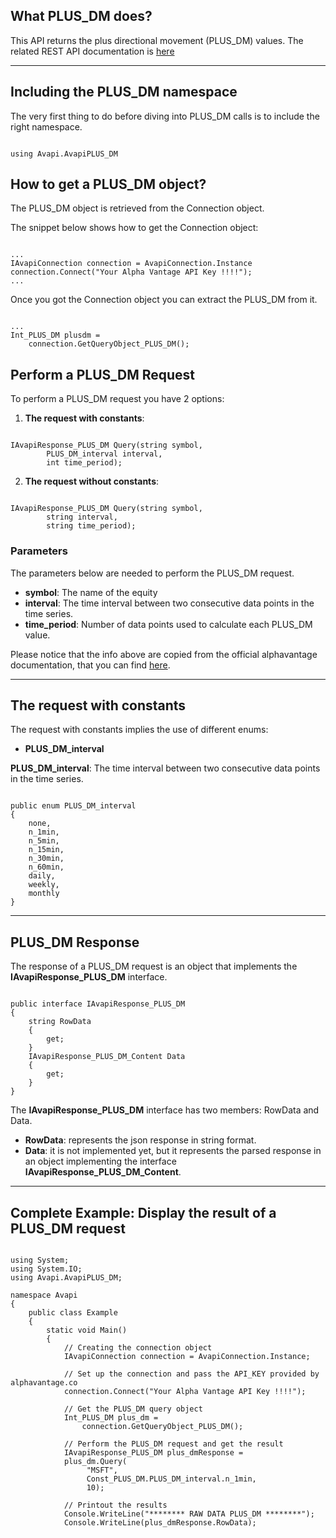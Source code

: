 ## What PLUS_DM does?
This API returns the plus directional movement (PLUS_DM) values. The related REST API documentation is [here](https://www.alphavantage.co/documentation/#plusdm)  

***
## Including the PLUS_DM namespace
The very first thing to do before diving into PLUS_DM calls is to include the right namespace.  

```

using Avapi.AvapiPLUS_DM

```

## How to get a PLUS_DM object?
The PLUS_DM object is retrieved from the Connection object.  

The snippet below shows how to get the Connection object:
```

...
IAvapiConnection connection = AvapiConnection.Instance
connection.Connect("Your Alpha Vantage API Key !!!!");
...

```
Once you got the Connection object you can extract the PLUS_DM from it.
```

...
Int_PLUS_DM plusdm = 
	connection.GetQueryObject_PLUS_DM();

```

## Perform a PLUS_DM Request
To perform a PLUS_DM request you have 2 options:
1. **The request with constants**:

```

IAvapiResponse_PLUS_DM Query(string symbol,
		PLUS_DM_interval interval,
		int time_period);

```  

2. **The request without constants**:

```

IAvapiResponse_PLUS_DM Query(string symbol,
		string interval,
		string time_period);

```  

### Parameters
The parameters below are needed to perform the PLUS_DM request.  
* **symbol**: The name of the equity
* **interval**: The time interval between two consecutive data points in the time series.
* **time_period**: Number of data points used to calculate each PLUS_DM value.

Please notice that the info above are copied from the official alphavantage documentation, that you can find [here](https://www.alphavantage.co/documentation/).  

***
## The request with constants
The request with constants implies the use of different enums:
* **PLUS_DM_interval**

**PLUS_DM_interval**: The time interval between two consecutive data points in the time series.
```  

public enum PLUS_DM_interval
{
	none,
	n_1min,
	n_5min,
	n_15min,
	n_30min,
	n_60min,
	daily,
	weekly,
	monthly
}

```  
  

***
## PLUS_DM Response
The response of a PLUS_DM request is an object that implements the **IAvapiResponse_PLUS_DM** interface.
```

public interface IAvapiResponse_PLUS_DM
{
    string RowData
    {
        get;
    }
    IAvapiResponse_PLUS_DM_Content Data
    {
        get;
    }
}

```
The **IAvapiResponse_PLUS_DM** interface has two members: RowData and Data.
* **RowData**: represents the json response in string format.
* **Data**: it is not implemented yet, but it represents the parsed response in an object implementing the interface **IAvapiResponse_PLUS_DM_Content**.
  

***
## Complete Example: Display the result of a PLUS_DM request
```

using System;
using System.IO;
using Avapi.AvapiPLUS_DM;

namespace Avapi
{
    public class Example
    {
        static void Main()
        {
            // Creating the connection object
            IAvapiConnection connection = AvapiConnection.Instance;

            // Set up the connection and pass the API_KEY provided by alphavantage.co
            connection.Connect("Your Alpha Vantage API Key !!!!");

            // Get the PLUS_DM query object
            Int_PLUS_DM plus_dm =
                connection.GetQueryObject_PLUS_DM();

            // Perform the PLUS_DM request and get the result
            IAvapiResponse_PLUS_DM plus_dmResponse = 
            plus_dm.Query(
                 "MSFT",
                 Const_PLUS_DM.PLUS_DM_interval.n_1min,
                 10);

            // Printout the results
            Console.WriteLine("******** RAW DATA PLUS_DM ********");
            Console.WriteLine(plus_dmResponse.RowData);

```
